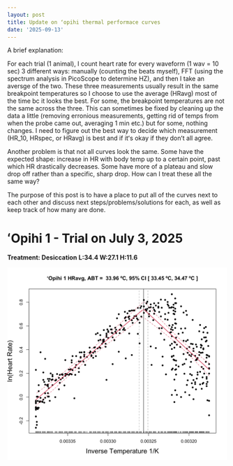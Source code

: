```yaml
---
layout: post
title: Update on ʻopihi thermal performace curves
date: '2025-09-13'
---
```


A brief explanation:

For each trial (1 animal), I count heart rate for every waveform (1 wav = 10 sec) 3 different ways: manually (counting the beats myself), FFT (using the spectrum analysis in PicoScope to determine HZ), and then I take an aversge of the two. These three measurements usually result in the same breakpoint temperatures so I choose to use the average (HRavg) most of the time bc it looks the best. For some, the breakpoint temperatures are not the same across the three. This can sometimes be fixed by cleaning up the data a little (removing erronious measurements, getting rid of temps from when the probe came out, averaging 1 min etc.) but for some, nothing changes. I need to figure out the best way to decide which measurement (HR_10, HRspec, or HRavg) is best and if itʻs okay if they donʻt all agree.

Another problem is that not all curves look the same. Some have the expected shape: increase in HR with body temp up to a certain point, past which HR drastically decreases. Some have more of a plateau and slow drop off rather than a specific, sharp drop. How can I treat these all the same way?

The purpose of this post is to have a place to put all of the curves next to each other and discuss next steps/problems/solutions for each, as well as keep track of how many are done.

# ʻOpihi 1 - Trial on July 3, 2025
**Treatment: Desiccation**
**L:34.4 W:27.1 H:11.6**

![ʻOpihi 1](https://github.com/SophiSamus1/Samus_Lab_Notebook/blob/master/images/opihi1HRavg.png?raw=true)

